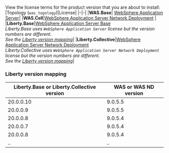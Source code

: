 View the license terms for the product version that you are about to install:
|Topology (`was_topology`)|License|
|-|-|
|**WAS.Base**| [WebSphere Application Server](https://www-03.ibm.com/software/sla/sladb.nsf/searchlis/?searchview&searchorder=4&searchmax=0&query=(5724-J08))|
|**WAS.Cell**|[WebSphere Application Server Network Deployment](https://www-03.ibm.com/software/sla/sladb.nsf/searchlis/?searchview&searchorder=4&searchmax=0&query=(5724-H88))  |
|**Liberty.Base**|[WebSphere Application Server Base](https://www-03.ibm.com/software/sla/sladb.nsf/searchlis/?searchview&searchorder=4&searchmax=0&query=(5724-J08)) <br>*Liberty.Base uses `WebSphere Application Server` license but the version numbers are different.* <br>*See the [Liberty version mapping](#liberty-version-mapping)*|
|**Liberty.Collective**|[WebSphere Application Server Network Deployment](https://www-03.ibm.com/software/sla/sladb.nsf/searchlis/?searchview&searchorder=4&searchmax=0&query=(5724-J08)) <br>*Liberty.Collective uses `WebSphere Application Server Network Deployment` license but the version numbers are different.* <br>*See the [Liberty version mapping](#liberty-version-mapping)*|

### Liberty version mapping
|Liberty.Base or Liberty.Collective version|WAS or WAS ND version|
|-|-|
|20.0.0.10|9.0.5.5|
|20.0.0.9|9.0.5.5|
|20.0.0.8|9.0.5.4|
|20.0.0.7|9.0.5.4|
|20.0.0.8|9.0.5.4|
|..|..|
